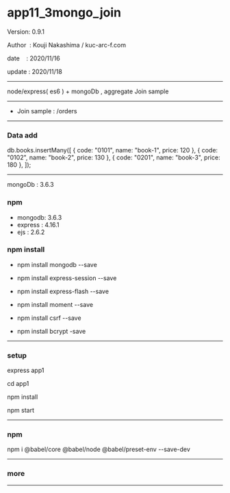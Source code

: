 ﻿# app11_3mongo_join

 Version: 0.9.1

 Author  : Kouji Nakashima / kuc-arc-f.com

 date    : 2020/11/16 

 update : 2020/11/18

***

node/express( es6 ) + mongoDb ,  aggregate Join sample

***
* Join sample : /orders

***
### Data add

db.books.insertMany([
  { code: "0101", name: "book-1", price: 120 },
  { code: "0102", name: "book-2", price: 130  },
  { code: "0201", name: "book-3", price: 180  },
]);


***
mongoDb : 3.6.3

### npm
* mongodb: 3.6.3
* express : 4.16.1
* ejs : 2.6.2

### npm install

* npm install mongodb --save

* npm install express-session --save
* npm install express-flash --save
* npm install moment --save
* npm install csrf --save
* npm install bcrypt -save

***
### setup
express app1

cd app1

npm install

npm start

***
### npm

npm i @babel/core @babel/node @babel/preset-env --save-dev

***
### more


***

